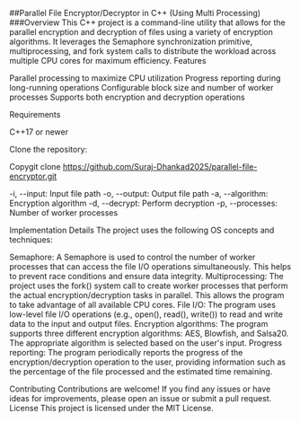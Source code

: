 ##Parallel File Encryptor/Decryptor in C++ (Using Multi Processing)
###Overview
This C++ project is a command-line utility that allows for the parallel encryption and decryption of files using a variety of encryption algorithms. It leverages the Semaphore synchronization primitive, multiprocessing, and fork system calls to distribute the workload across multiple CPU cores for maximum efficiency.
Features

Parallel processing to maximize CPU utilization
Progress reporting during long-running operations
Configurable block size and number of worker processes
Supports both encryption and decryption operations

Requirements

C++17 or newer

Clone the repository:

Copygit clone https://github.com/Suraj-Dhankad2025/parallel-file-encryptor.git



-i, --input: Input file path
-o, --output: Output file path
-a, --algorithm: Encryption algorithm 
-d, --decrypt: Perform decryption 
-p, --processes: Number of worker processes 

Implementation Details
The project uses the following OS concepts and techniques:

Semaphore: A Semaphore is used to control the number of worker processes that can access the file I/O operations simultaneously. This helps to prevent race conditions and ensure data integrity.
Multiprocessing: The project uses the fork() system call to create worker processes that perform the actual encryption/decryption tasks in parallel. This allows the program to take advantage of all available CPU cores.
File I/O: The program uses low-level file I/O operations (e.g., open(), read(), write()) to read and write data to the input and output files.
Encryption algorithms: The program supports three different encryption algorithms: AES, Blowfish, and Salsa20. The appropriate algorithm is selected based on the user's input.
Progress reporting: The program periodically reports the progress of the encryption/decryption operation to the user, providing information such as the percentage of the file processed and the estimated time remaining.

Contributing
Contributions are welcome! If you find any issues or have ideas for improvements, please open an issue or submit a pull request.
License
This project is licensed under the MIT License.
